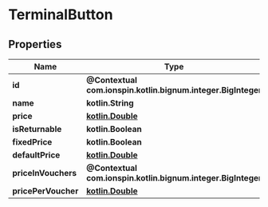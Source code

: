
# TerminalButton

## Properties
Name | Type | Description | Notes
------------ | ------------- | ------------- | -------------
**id** | **@Contextual com.ionspin.kotlin.bignum.integer.BigInteger** |  | 
**name** | **kotlin.String** |  | 
**price** | [**kotlin.Double**](kotlin.Double.md) |  | 
**isReturnable** | **kotlin.Boolean** |  | 
**fixedPrice** | **kotlin.Boolean** |  | 
**defaultPrice** | [**kotlin.Double**](kotlin.Double.md) |  |  [optional]
**priceInVouchers** | **@Contextual com.ionspin.kotlin.bignum.integer.BigInteger** |  |  [optional]
**pricePerVoucher** | [**kotlin.Double**](kotlin.Double.md) |  |  [optional]



